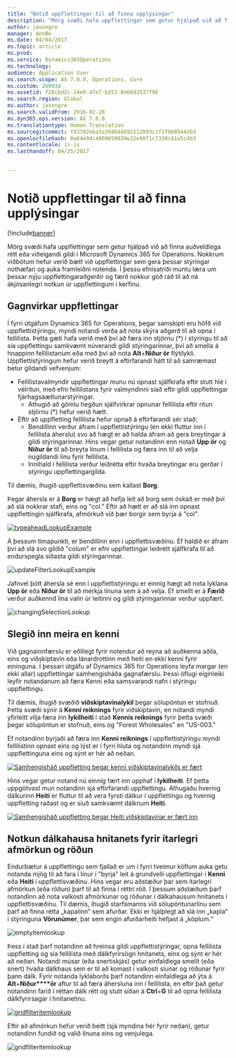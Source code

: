```yaml
---
title: "Notið uppflettingar til að finna upplýsingar"
description: "Mörg svæði hafa uppflettingar sem getur hjálpað við að finna auðveldlega rétt eða viðeigandi gildi í Microsoft Dynamics 365 for Operations. Nokkrum viðbótum hefur verið bætt við uppflettingar sem gera þessar stýringar nothæfari og auka framleiðni notenda. Í þessu efnisatriði muntu læra um þessar nýju uppflettingaraðgerðir og færð nokkur góð ráð til að ná ákjósanlegri notkun úr uppflettingum í kerfinu."
author: jasongre
manager: AnnBe
ms.date: 04/04/2017
ms.topic: article
ms.prod: 
ms.service: Dynamics365Operations
ms.technology: 
audience: Application User
ms.search.scope: AX 7.0.0, Operations, Core
ms.custom: 269934
ms.assetid: f20cbd2c-14e0-47e7-b351-8e60d3537f96
ms.search.region: Global
ms.author: jasongre
ms.search.validFrom: 2016-02-28
ms.dyn365.ops.version: AX 7.0.0
ms.translationtype: Human Translation
ms.sourcegitcommit: fd3392eba3a394bd4b92112093c1f1f9b894426d
ms.openlocfilehash: 0a64e9dc4009850039e22e98f1c7330c81a5c4b3
ms.contentlocale: is-is
ms.lasthandoff: 04/25/2017


---
```


# <a name="use-lookups-to-find-information"></a>Notið uppflettingar til að finna upplýsingar

[!include[banner](../includes/banner.md)]


Mörg svæði hafa uppflettingar sem getur hjálpað við að finna auðveldlega rétt eða viðeigandi gildi í Microsoft Dynamics 365 for Operations. Nokkrum viðbótum hefur verið bætt við uppflettingar sem gera þessar stýringar nothæfari og auka framleiðni notenda. Í þessu efnisatriði muntu læra um þessar nýju uppflettingaraðgerðir og færð nokkur góð ráð til að ná ákjósanlegri notkun úr uppflettingum í kerfinu.  

<a name="responsive-lookups"></a>Gagnvirkar uppflettingar
------------------

Í fyrri útgáfum Dynamics 365 for Operations, þegar samskipti eru höfð við uppflettistýringu, myndi notandi verða að nota skýra aðgerð til að opna í fellilista. Þetta gæti hafa verið með því að færa inn stjörnu (\*) í stýringu til að sía uppflettingu samkvæmt núverandi gildi stýringarinnar, því að smella á hnappinn fellilistanum eða með því að nota **Alt**+**Niður ör** flýtilykli. Uppflettistýringum hefur verið breytt á eftirfarandi hátt til að samræmast betur gildandi vefvenjum:

-   Fellilistavalmyndir uppflettingar munu nú opnast sjálfkrafa eftir stutt hlé í vélritun, með efni fellilistans fyrir valmyndinni síað eftir gildi uppflettingar fjárhagsáætlunarstýringar.
    -   Athugið að gömlu hegðun sjálfvirkrar opnunar fellilista eftir ritun stjörnu (\*) hefur verið hætt.
-   Eftir að uppfletting fellilista hefur opnað á eftirfarandi sér stað:
    -   Bendillinn verður áfram í uppflettistýringu (en ekki fluttur inn í fellilista áherslu) svo að hægt er að halda áfram að gera breytingar á gildi stýringarinnar. Hins vegar getur notandinn enn notað **Upp ör** og **Niður ör** til að breyta línum í fellilista og færa inn til að velja núgildandi línu fyrir fellilista.
    -   Innihald í fellilista verður leiðrétta eftir hvaða breytingar eru gerðar í stýringu uppflettingargilda.

Til dæmis, íhugið uppflettisvæðinu sem kallast **Borg**. 

Þegar áhersla er á **Borg** er hægt að hefja leit að borg sem óskað er með því að slá nokkrar stafi, eins og "col."  Eftir að hætt er að slá inn opnast uppflettingin sjálfkrafa, afmörkuð við þær borgir sem byrja á "col". 

[![typeaheadLookupExample](./media/typeaheadlookupexample.png)](./media/typeaheadlookupexample.png) 

Á þessum tímapunkti, er bendillinn enn í uppflettisvæðinu. Ef haldið er áfram því að slá svo gildið "colum" er efni uppflettingar leiðrétt sjálfkrafa til að endurspegla síðasta gildi stýringarinnar. 

![updateFilterLookupExample](./media/updatefilterlookupexample.png) 

Jafnvel þótt áhersla sé enn í uppflettistýringu er einnig hægt að nota lyklana **Upp ör** eða **Niður ör** til að merkja línuna sem á að velja. Ef smellt er á **Færið** verður auðkennd lína valin úr leitinni og gildi stýringarinnar verður uppfært. 

![changingSelectionLookup](./media/changingselectionlookup.png)

## <a name="typing-in-more-than-ids"></a>Slegið inn meira en kenni
Við gagnainnfærslu er eðlilegt fyrir notendur að reyna að auðkenna aðila, eins og viðskiptavin eða lánardrottinn með heiti en ekki kenni fyrir eininguna. Í þessari útgáfu af Dynamics 365 for Operations leyfa margar (en ekki allar) uppflettingar samhengisháða gagnafærslu. Þessi öflugi eiginleiki leyfir notandanum að færa Kenni eða samsvarandi nafn í stýringu uppflettingu. 

Til dæmis, íhugið svæðið **viðskiptavinalykil** þegar sölupöntun er stofnuð. Þetta svæði sýnir á **Kenni reiknings** fyrir viðskiptavin, en notandi myndi yfirleitt vilja færa inn **lykilheiti** í stað **Kennis reiknings** fyrir þetta svæði þegar sölupöntun er stofnuð, eins og "Forest Wholesales" en "US-003."

Ef notandinn byrjaði að færa inn **Kenni reiknings** í uppflettistýringu myndi fellilistinn opnast eins og lýst er í fyrri hluta og notandinn myndi sjá uppflettinguna eins og sýnt er hér að neðan.

[![Samhengisháð uppfletting þegar kenni viðskiptavinalykils er fært](./media/howtocontextuallookups-1.png)](./media/howtocontextuallookups-1.png)

Hins vegar getur notand nú einnig fært inn upphaf í **lykilheiti**. Ef þetta uppgötvast mun notandinn sjá eftirfarandi uppflettingu. Athugaðu hvernig dálkurinn **Heiti** er fluttur til að vera fyrsti dálkur í uppflettingu og hvernig uppfletting raðast og er síuð samkvæmt dálknum **Heiti**.

[![Samhengisháð uppfletting þegar Heiti viðskiptavinar er fært inn](./media/howtocontextuallookups-2.png)](./media/howtocontextuallookups-2.png)

## <a name="using-grid-column-headers-for-more-advanced-filtering-and-sorting"></a>Notkun dálkahausa hnitanets fyrir ítarlegri afmörkun og röðun
Endurbætur á uppflettingu sem fjallað er um í fyrri tveimur köflum auka getu notanda mjög til að fara í línur í "byrja" leit á grundvelli uppflettingar í **Kenni** eða **Heiti** í uppflettisvæðinu. Hins vegar eru aðstæður þar sem ítarlegri afmörkun (eða röðun) þarf til að finna í réttri röð. Í þessum aðstæðum þarf notandinn að nota valkosti afmörkunar og röðunar í dálkahausum hnitanets í uppflettisvæðinu. Til dæmis, íhugið starfsmanns við sölupöntunarlínu sem þarf að finna rétta „kapalinn“ sem afurðar. Ekki er hjálplegt að slá inn „kapla“ í stýringuna **Vörunúmer**, þar sem engin afurðarheiti hefjast á „köplum.“ 

![emptyitemlookup](./media/emptyitemlookup.png) 

Þess í stað þarf notandinn að hreinsa gildi uppflettistýringar, opna fellilista uppfletting og sía fellilista með dálkfyrirsögn hnitanets, eins og sýnt er hér að neðan. Notandi músar (eða snertiskjás) getur einfaldlega smellt (eða snert) hvaða dálkhaus sem er til að komast í valkosti síunar og röðunar fyrir þann dálk. Fyrir notanda lyklaborðs þarf notandinn einfaldlega að ýta á **Alt**+**Niður****ör** aftur til að færa áhersluna inn í fellilista, en eftir það getur notandinn farið í réttan dálk rétt og stutt síðan á **Ctrl**+**G** til að opna fellilista dálkfyrirsagar í hnitanetinu. 

[![gridfilteritemlookup](./media/gridfilteritemlookup.png)](./media/gridfilteritemlookup.png) 

Eftir að afmörkun hefur verið beitt (sjá myndina hér fyrir neðan), getur notandinn fundið og valið línuna eins og venjulega. 

![gridfilteritemlookup](./media/filtereditemlookup.png)




